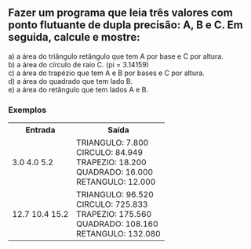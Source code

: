 <div>
  <h2>
    Fazer um programa que leia três valores com ponto flutuante de dupla precisão: A, B e C. Em seguida, calcule e mostre:
  </h2>
  
  <p>
    a) a área do triângulo retângulo que tem A por base e C por altura.<br>
    b) a área do círculo de raio C. (pi = 3.14159)<br>
    c) a área do trapézio que tem A e B por bases e C por altura.<br>
    d) a área do quadrado que tem lado B.<br>
    e) a área do retângulo que tem lados A e B.<br>
  </p>
  
  <h3>Exemplos</h3>
    <table>
        <tr>
            <th>Entrada</th>
            <th>Saída</th>
        </tr>
        <tr>
            <td>3.0 4.0 5.2</td>
            <td>
              TRIANGULO: 7.800<br>
              CIRCULO: 84.949<br>
              TRAPEZIO: 18.200<br>
              QUADRADO: 16.000<br>
              RETANGULO: 12.000<br>
            </td>
        </tr>
        <tr>
            <td>12.7 10.4 15.2</td>
            <td>
              TRIANGULO: 96.520<br>
              CIRCULO: 725.833<br>
              TRAPEZIO: 175.560<br>
              QUADRADO: 108.160<br>
              RETANGULO: 132.080<br>
            </td>
        </tr>
    </table>
    </div>

